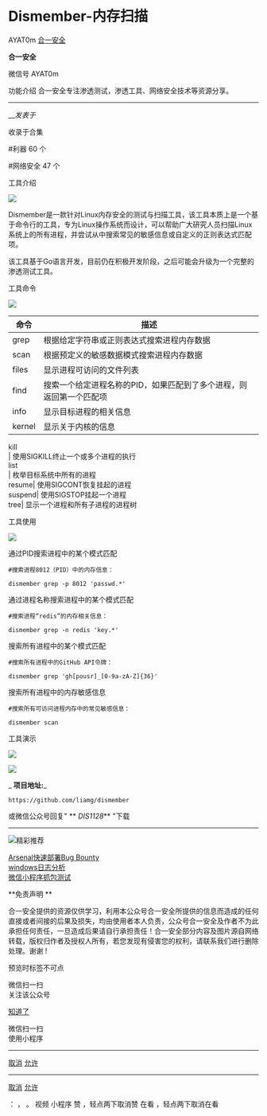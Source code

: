 #  Dismember-内存扫描

AYAT0m  [ 合一安全 ](javascript:void\(0\);)

**合一安全** ![]()

微信号 AYAT0m

功能介绍 合一安全专注渗透测试，渗透工具、网络安全技术等资源分享。

____

___发表于_

收录于合集

#利器 60 个

#网络安全 47 个

工具介绍

  
![](https://gitee.com/fuli009/images/raw/master/public/20230105215552.png)

  

Dismember是一款针对Linux内存安全的测试与扫描工具，该工具本质上是一个基于命令行的工具，专为Linux操作系统而设计，可以帮助广大研究人员扫描Linux系统上的所有进程，并尝试从中搜索常见的敏感信息或自定义的正则表达式匹配项。

该工具基于Go语言开发，目前仍在积极开发阶段，之后可能会升级为一个完整的渗透测试工具。

工具命令

  
![](https://gitee.com/fuli009/images/raw/master/public/20230105215552.png)

  

命令| 描述  
---|---  
grep| 根据给定字符串或正则表达式搜索进程内存数据  
scan| 根据预定义的敏感数据模式搜索进程内存数据  
files| 显示进程可访问的文件列表  
find| 搜索一个给定进程名称的PID，如果匹配到了多个进程，则返回第一个匹配项  
info| 显示目标进程的相关信息  
kernel| 显示关于内核的信息  
kill  
| 使用SIGKILL终止一个或多个进程的执行  
list  
| 枚举目标系统中所有的进程  
resume| 使用SIGCONT恢复挂起的进程  
suspend| 使用SIGSTOP挂起一个进程  
tree| 显示一个进程和所有子进程的进程树  
  
  

工具使用

  
![](https://gitee.com/fuli009/images/raw/master/public/20230105215552.png)

  

通过PID搜索进程中的某个模式匹配

    
    
    #搜索进程8012（PID）中的内存信息：  
      
    dismember grep -p 8012 'passwd.*'

通过进程名称搜索进程中的某个模式匹配

    
    
    #搜索进程“redis”的内存相关信息：  
      
    dismember grep -n redis 'key.*'

搜索所有进程中的某个模式匹配  

    
    
    #搜索所有进程中的GitHub API令牌：  
      
    dismember grep 'gh[pousr]_[0-9a-zA-Z]{36}'

搜索所有进程中的内存敏感信息  

    
    
    #搜索所有可访问进程内存中的常见敏感信息：  
      
    dismember scan

工具演示

  
![](https://gitee.com/fuli009/images/raw/master/public/20230105215552.png)

  

![](https://gitee.com/fuli009/images/raw/master/public/20230105215611.png)

 _ **项目地址:**_  

    
    
    https://github.com/liamg/dismember

或微信公众号回复" ** _DIS1128_** "下载

* * *

  
  
![](https://gitee.com/fuli009/images/raw/master/public/20230105215612.png)精彩推荐  
  
  
[Arsenal快速部署Bug
Bounty](http://mp.weixin.qq.com/s?__biz=Mzg2Mzc0ODA0NQ==&mid=2247487091&idx=1&sn=da3dc1bda277449431aff0c79220c464&chksm=ce72a4d1f9052dc7bce6eb8301f443437ce174aa0cd041e01c070b90170485cb64ac2a895f64&scene=21#wechat_redirect)  
[windows日志分析](http://mp.weixin.qq.com/s?__biz=Mzg2Mzc0ODA0NQ==&mid=2247487010&idx=1&sn=a9f14f5c1e6833d2b7906151a2184a40&chksm=ce72a480f9052d9606e66ab2ef78f726740840c52f1a1602e643398b1a22bca24b960ad21883&scene=21#wechat_redirect)  
[微信小程序抓包测试](http://mp.weixin.qq.com/s?__biz=Mzg2Mzc0ODA0NQ==&mid=2247486818&idx=1&sn=84c28d06e566dce8fe9f53ba4d8ba172&chksm=ce72a7c0f9052ed6c866e877b30ff2b9fff2edebb2693e8f105404a01b145b6216897ae4c9a7&scene=21#wechat_redirect)  

  

 **免责声明  **  

合一安全提供的资源仅供学习，利⽤本公众号合一安全所提供的信息⽽造成的任何直接或者间接的后果及损失，均由使⽤者本⼈负责，公众号合一安全及作者不为此承担任何责任，一旦造成后果请⾃⾏承担责任！合一安全部分内容及图片源自网络转载，版权归作者及授权人所有，若您发现有侵害您的权利，请联系我们进行删除处理。谢谢
!

预览时标签不可点

微信扫一扫  
关注该公众号

[知道了](javascript:;)

微信扫一扫  
使用小程序

****

[取消](javascript:void\(0\);) [允许](javascript:void\(0\);)

****

[取消](javascript:void\(0\);) [允许](javascript:void\(0\);)

： ， 。   视频 小程序 赞 ，轻点两下取消赞 在看 ，轻点两下取消在看

